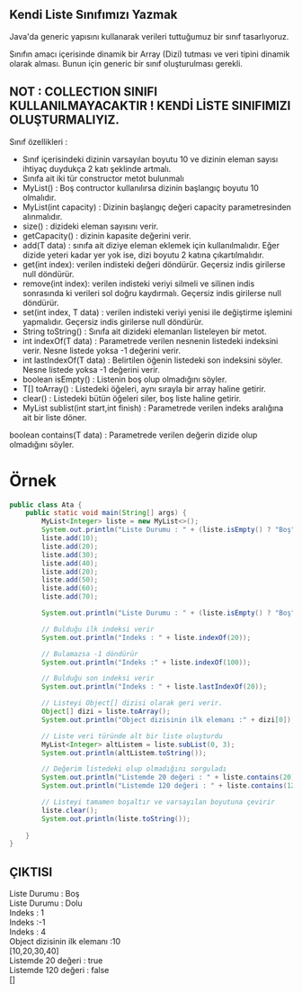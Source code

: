 ## Kendi Liste Sınıfımızı Yazmak


Java'da generic yapısını kullanarak verileri tuttuğumuz bir sınıf tasarlıyoruz.

Sınıfın amacı içerisinde dinamik bir Array (Dizi) tutması ve veri tipini dinamik olarak alması. Bunun için generic bir sınıf oluşturulması gerekli.



## NOT : COLLECTION SINIFI KULLANILMAYACAKTIR ! KENDİ LİSTE SINIFIMIZI OLUŞTURMALIYIZ.



Sınıf özellikleri :



* Sınıf içerisindeki dizinin varsayılan boyutu 10 ve dizinin eleman sayısı ihtiyaç duydukça 2 katı şeklinde artmalı.
* Sınıfa ait iki tür constructor metot bulunmalı
* MyList() : Boş contructor kullanılırsa dizinin başlangıç boyutu 10 olmalıdır.
* MyList(int capacity) : Dizinin başlangıç değeri capacity parametresinden alınmalıdır.
* size() : dizideki eleman sayısını verir.
* getCapacity() : dizinin kapasite değerini verir.
* add(T data) : sınıfa ait diziye eleman eklemek için kullanılmalıdır. Eğer dizide yeteri kadar yer yok ise, dizi boyutu 2 katına çıkartılmalıdır.
* get(int index): verilen indisteki değeri döndürür. Geçersiz indis girilerse null döndürür.
* remove(int index): verilen indisteki veriyi silmeli ve silinen indis sonrasında ki verileri sol doğru kaydırmalı. Geçersiz indis girilerse null döndürür.
* set(int index, T data) : verilen indisteki veriyi yenisi ile değiştirme işlemini yapmalıdır. Geçersiz indis girilerse null döndürür.
* String toString() : Sınıfa ait dizideki elemanları listeleyen bir metot. 
* int indexOf(T data) : Parametrede verilen nesnenin listedeki indeksini verir. Nesne listede yoksa -1 değerini verir.
* int lastIndexOf(T data) : Belirtilen öğenin listedeki son indeksini söyler. Nesne listede yoksa -1 değerini verir.
* boolean isEmpty() : Listenin boş olup olmadığını söyler.
* T[] toArray() : Listedeki öğeleri, aynı sırayla bir array haline getirir.
* clear() : Listedeki bütün öğeleri siler, boş liste haline getirir.
* MyList<T> sublist(int start,int finish) : Parametrede verilen indeks aralığına ait bir liste döner.


boolean contains(T data) : Parametrede verilen değerin dizide olup olmadığını söyler.
# Örnek

```java
public class Ata {
    public static void main(String[] args) {
        MyList<Integer> liste = new MyList<>();
        System.out.println("Liste Durumu : " + (liste.isEmpty() ? "Boş" : "Dolu"));
        liste.add(10);
        liste.add(20);
        liste.add(30);
        liste.add(40);
        liste.add(20);
        liste.add(50);
        liste.add(60);
        liste.add(70);

        System.out.println("Liste Durumu : " + (liste.isEmpty() ? "Boş" : "Dolu"));

        // Bulduğu ilk indeksi verir
        System.out.println("Indeks : " + liste.indexOf(20));

        // Bulamazsa -1 döndürür
        System.out.println("Indeks :" + liste.indexOf(100));

        // Bulduğu son indeksi verir
        System.out.println("Indeks : " + liste.lastIndexOf(20));

        // Listeyi Object[] dizisi olarak geri verir.
        Object[] dizi = liste.toArray();
        System.out.println("Object dizisinin ilk elemanı :" + dizi[0]);

        // Liste veri türünde alt bir liste oluşturdu
        MyList<Integer> altListem = liste.subList(0, 3);
        System.out.println(altListem.toString());

        // Değerim listedeki olup olmadığını sorguladı
        System.out.println("Listemde 20 değeri : " + liste.contains(20));
        System.out.println("Listemde 120 değeri : " + liste.contains(120));

        // Listeyi tamamen boşaltır ve varsayılan boyutuna çevirir
        liste.clear();
        System.out.println(liste.toString());
        
    }
}
```

## ÇIKTISI
Liste Durumu : Boş <br>
Liste Durumu : Dolu <br>
Indeks : 1 <br>
Indeks :-1 <br>
Indeks : 4 <br>
Object dizisinin ilk elemanı :10 <br>
[10,20,30,40]<br>
Listemde 20 değeri : true <br>
Listemde 120 değeri : false <br>
[]